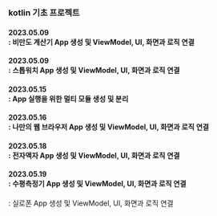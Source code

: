 ### kotlin 기초 프로젝트

<p>
  <h4>2023.05.09<br>
  : 비만도 계산기 App 생성 및 ViewModel, UI, 화면과 로직 연결</h4>
  <h4>2023.05.09<br>
  : 스톱워치 App 생성 및 ViewModel, UI, 화면과 로직 연결</h4>
</p>

<p>
  <h4>2023.05.15<br>
  : App 실행을 위한 멀티 모듈 생성 및 분리</h4>
</p>

<p>
  <h4>2023.05.16<br>
  : 나만의 웹 브라우저 App 생성 및 ViewModel, UI, 화면과 로직 연결</h4>
</p>

<p>
  <h4>2023.05.18<br>
  : 전자액자 App 생성 및 ViewModel, UI, 화면과 로직 연결</h4>
</p>

<p>
  <h4>2023.05.19<br>
  : 수평측정기 App 생성 및 ViewModel, UI, 화면과 로직 연결</h4>
  : 실로폰 App 생성 및 ViewModel, UI, 화면과 로직 연결</h4>
</p>